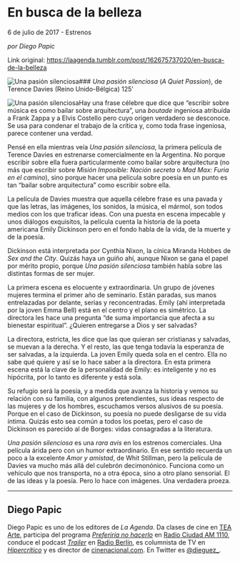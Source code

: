 # En busca de la belleza



6 de julio de 2017 - Estrenos

_por Diego Papic_

Link original: https://laagenda.tumblr.com/post/162675737020/en-busca-de-la-belleza

![Una pasión silenciosa](https://64.media.tumblr.com/08ba2a78d11abc045c75b68265e35745/tumblr_inline_pjzp2mgy3S1t6q87u_500.jpg)### *Una pasión silenciosa* (*A Quiet Passion*), de Terence Davies (Reino Unido-Bélgica) 125’

![Una pasión silenciosa](https://64.media.tumblr.com/08ba2a78d11abc045c75b68265e35745/tumblr_inline_pjzp2mgy3S1t6q87u_400.jpg)Hay una frase célebre que dice que “escribir sobre música es como bailar sobre arquitectura”, una *boutade* ingeniosa atribuída a Frank Zappa y a Elvis Costello pero cuyo origen verdadero se desconoce. Se usa para condenar el trabajo de la crítica y, como toda frase ingeniosa, parece contener una verdad.

Pensé en ella mientras veía *Una pasión silenciosa*, la primera película de Terence Davies en estrenarse comercialmente en la Argentina. No porque escribir sobre ella fuera particularmente como bailar sobre arquitectura (no más que escribir sobre *Misión Imposible: Nación secreta* o *Mad Max: Furia en el camino*), sino porque hacer una película sobre poesía en un punto es tan “bailar sobre arquitectura” como escribir sobre ella.

La película de Davies muestra que aquella célebre frase es una pavada y que las letras, las imágenes, los sonidos, la música, el mármol, son todos medios con los que traficar ideas. Con una puesta en escena impecable y unos diálogos exquisitos, la película cuenta la historia de la poeta americana Emily Dickinson pero en el fondo habla de la vida, de la muerte y de la poesía.

Dickinson está interpretada por Cynthia Nixon, la cínica Miranda Hobbes de *Sex and the City*. Quizás haya un guiño ahí, aunque Nixon se gana el papel por mérito propio, porque *Una pasión silenciosa* también habla sobre las distintas formas de ser mujer.

La primera escena es elocuente y extraordinaria. Un grupo de jóvenes mujeres termina el primer año de seminario. Están paradas, sus manos entrelazadas por delante, serias y reconcentradas. Emily (ahí interpretada por la joven Emma Bell) está en el centro y el plano es simétrico. La directora les hace una pregunta “de suma importancia que afecta a su bienestar espiritual”. ¿Quieren entregarse a Dios y ser salvadas?

La directora, estricta, les dice que las que quieran ser cristianas y salvadas, se muevan a la derecha. Y el resto, las que tenga todavía la esperanza de ser salvadas, a la izquierda. La joven Emily queda sola en el centro. Ella no sabe qué quiere y así se lo hace saber a la directora. En esta primera escena está la clave de la personalidad de Emily: es inteligente y no es hipócrita, por lo tanto es diferente y está sola.

Su refugio será la poesía, y a medida que avanza la historia y vemos su relación con su familia, con algunos pretendientes, sus ideas respecto de las mujeres y de los hombres, escuchamos versos alusivos de su poesía. Porque en el caso de Dickinson, su poesía no puede desligarse de su vida íntima. Quizás esto sea común a todos los poetas, pero el caso de Dickinson es parecido al de Borges: vidas consagradas a la literatura.

*Una pasión silenciosa* es una *rara avis* en los estrenos comerciales. Una película árida pero con un humor extraordinario. En ese sentido recuerda un poco a la excelente *Amor y amistad*, de Whit Stillman, pero la película de Davies va mucho más allá del culebrón decimonónico. Funciona como un vehículo que nos transporta, no a otra época, sino a otro plano sensorial. El de las ideas y la poesía. Pero lo hace con imágenes. Una verdadera proeza.

  




---

 Diego Papic
------------

 Diego Papic es uno de los editores de *La Agenda*. Da clases de cine en [TEA Arte](http://tea-arte.com.ar/), participa del programa *[Preferiría no hacerlo](http://preferiria-no-hacerlo.tumblr.com/)* en [Radio Ciudad AM 1110](http://www.buenosaires.gob.ar/radiociudad), conduce el podcast *[Trailer](http://www.radioberlin.com.ar/programas/trailer)* en [Radio Berlín](http://www.radioberlin.com.ar/), es columnista de TV en *[Hipercrítico](http://hipercritico.com/)* y es director de [cinenacional.com](http://www.cinenacional.com/). En Twitter es [@dieguez\_](https://twitter.com/dieguez_). 

